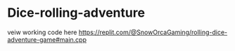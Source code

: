 # Dice-rolling-adventure
veiw working code here https://replit.com/@SnowOrcaGaming/rolling-dice-adventure-game#main.cpp
